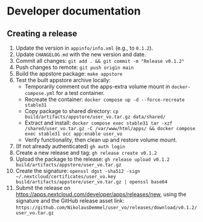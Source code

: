 # Developer documentation

## Creating a release

1. Update the version in `appinfo/info.xml` (e.g., to `0.1.2`).
2. Update `CHANGELOG.md` with the new version and date.
3. Commit all changes:
   `git add . && git commit -m "Release v0.1.2"`
4. Push changes to remote:
   `git push origin main`
5. Build the appstore package:
  `make appstore`
6. Test the built appstore archive locally:
   - Temporarily comment out the apps-extra volume mount in `docker-compose.yml` for a test container.
   - Recreate the container: `docker compose up -d --force-recreate stable31`
   - Copy package to shared directory: `cp build/artifacts/appstore/user_vo.tar.gz data/shared/`
   - Extract and install: `docker compose exec stable31 tar -xzf /shared/user_vo.tar.gz -C /var/www/html/apps/ && docker compose exec stable31 occ app:enable user_vo`
   - Verify functionality, then clean up and restore volume mount.
7. (If not already authenticated) `gh auth login`
8. Create a new release and tag:
   `gh release create v0.1.2`
9. Upload the package to the release:
   `gh release upload v0.1.2 build/artifacts/appstore/user_vo.tar.gz`
10. Create the signature:
   `openssl dgst -sha512 -sign ~/.nextcloud/certificates/user_vo.key build/artifacts/appstore/user_vo.tar.gz | openssl base64`
11. Submit the release on https://apps.nextcloud.com/developer/apps/releases/new, using the signature and the GitHub release asset link:
    `https://github.com/NikolausDemmel/user_vo/releases/download/v0.1.2/user_vo.tar.gz`
